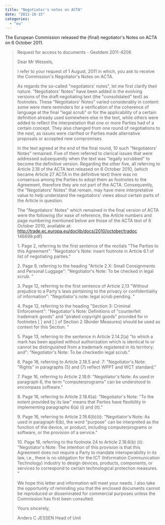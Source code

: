 ```yaml
---
title: "Negotiator's notes on ACTA"
date: "2011-10-15"
categories: 
  - "eu"
---
```


The European Commission released the (final) negotiator's Notes on ACTA on 6 October 2011.

> Request for access to documents - Gestdem 2011-4206
> 
> Dear Mr Wessels,
> 
> I refer to your request of 1 August, 2011 in which, you ask to receive the Commission's Negotiator's Notes on ACTA.
> 
> As regards the so-called "negotiators' notes", let me first clarify their nature. "Negotiators' Notes" have been added in the evolving versions of the draft negotiating text (the "consolidated" text) as footnotes. These "Negotiators' Notes" varied considerably in content: some were mere reminders for a verification of the coherence of language at the final "legal scrub" or for the applicability of a certain definition already used somewhere else in the text, while others were added to reflect the interpretation that one or more Parties had of a certain concept. They also changed from one round of negotiations to the next, as issues were clarified or Parties made alternative proposals or accepted new compromises.
> 
> In the text agreed at the end of the final round, 10 such "Negotiators' Notes" remained. Five of them referred to clerical issues that were addressed subsequently when the text was "legally scrubbed" to become the definitive version. Regarding the other five, all referring to Article 2.18 of the ACTA text released on 6 October 2010, (which became Article 27 ACTA in the definitive text) there was no consensus among the Parties to adopt them as footnotes to the Agreement, therefore they are not part of the ACTA. Consequently, the "Negotiators' Notes" that remain, may have mere interpretative value to help understand the negotiators' views about certain parts of the Article in question.
> 
> The "Negotiators' Notes" which remained in the final version of ACTA were the following (for ease of reference, the Article numbers and page numbering mentioned below are those of the ACTA text of 6 October 2010, available at: http://trade.ec.europa.eu/doclib/docs/2010/october/tradoc 146699.pdf)
> 
> 1\. Page 2, referring to the first sentence of the recitals "The Parties to this Agreement": "Negotiator's Note: insert footnote in Article 6.1 of list of negotiating parties."
> 
> 2\. Page 9, referring to the heading "Article 2.X: Small Consignments and Personal Luggage": "Negotiator's Note: To be checked in legal scrub. "
> 
> 3\. Page 12, referring to the first sentence of Article 2,13 "Without prejudice to a Party's laws pertaining to the privacy or confidentiality of information": "Negotiator's note: legal scrub pending. "
> 
> 4\. Page 12, referring to the heading "Section 3: Criminal Enforcement": "Negotiator's Note: Definitions of "counterfeit trademark goods" and "pirated copyright goods" provided for in footnotes \[ \] and \[ \] of Section 2 (Border Measures) should be used as context for this Section. "
> 
> 5\. Page 13, referring to the sentence in Article 2.14.2(a) "to which a mark has been applied without authorization which is identical to or cannot be distinguished from a trademark registered in its territory; and": "Negotiator's Note: To be checkedin legal scrub."
> 
> 6\. Page 16, referring to Article 2.18.5 and .7: "Negotiator's Note: "Rights" in paragraphs (5) and (7) reflect WPPT and WCT standard."
> 
> 7\. Page 16, referring to Article 2.18.6: "Negotiator's Note: As used in paragraph 6, the term "computerprograms" can be understood to encompass software."
> 
> 8\. Page 16, referring to Article 2.18.6(a): "Negotiator's Note: "To the extent provided by its law" means that Parties have flexibility in implementing paragraphs 6(a) (i) and (it)."
> 
> 9\. Page 16, referring to Article 2.18.6(b)(ii): "Negotiator's Note: As used in paragraph 6(b), the word "purpose" can be interpreted as the function of the device, or product, including computerprograms or software, or the provision of a service."
> 
> 10\. Page 16, referring to the footnote 24 to Article 2.18.6(b) (ii): "Negotiator's Note: The intention of this provision is that this Agreement does not require a Party to mandate interoperability in its law, i.e., there is no obligation for the ICT (Information Communication Technology) industry to design devices, products, components, or services to correspond to certain technological protection measures. "
> 
> We hope this letter and information will meet your needs. I also take the opportunity of reminding you that the enclosed documents cannot be reproduced or disseminated for commercial purposes unless the Commission has first been consulted.
> 
> Yours sincerely,
> 
> Anders C JESSEN Head of Unit
